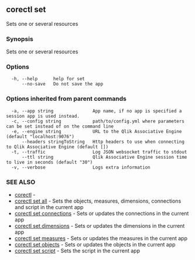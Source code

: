 ## corectl set

Sets one or several resources

### Synopsis

Sets one or several resources

### Options

```
  -h, --help      help for set
      --no-save   Do not save the app
```

### Options inherited from parent commands

```
  -a, --app string               App name, if no app is specified a session app is used instead.
  -c, --config string            path/to/config.yml where parameters can be set instead of on the command line
  -e, --engine string            URL to the Qlik Associative Engine (default "localhost:9076")
      --headers stringToString   Http headers to use when connecting to Qlik Associative Engine (default [])
  -t, --traffic                  Log JSON websocket traffic to stdout
      --ttl string               Qlik Associative Engine session time to live in seconds (default "30")
  -v, --verbose                  Logs extra information
```

### SEE ALSO

* [corectl](corectl.md)	 - 
* [corectl set all](corectl_set_all.md)	 - Sets the objects, measures, dimensions, connections and script in the current app
* [corectl set connections](corectl_set_connections.md)	 - Sets or updates the connections in the current app
* [corectl set dimensions](corectl_set_dimensions.md)	 - Sets or updates the dimensions in the current app
* [corectl set measures](corectl_set_measures.md)	 - Sets or updates the measures in the current app
* [corectl set objects](corectl_set_objects.md)	 - Sets or updates the objects in the current app
* [corectl set script](corectl_set_script.md)	 - Sets the script in the current app

